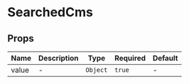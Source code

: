 # SearchedCms

## Props

<!-- @vuese:SearchedCms:props:start -->
|Name|Description|Type|Required|Default|
|---|---|---|---|---|
|value|-|`Object`|`true`|-|

<!-- @vuese:SearchedCms:props:end -->


